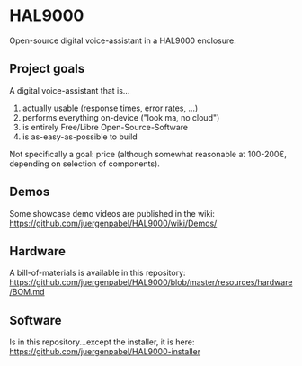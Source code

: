 # HAL9000
Open-source digital voice-assistant in a HAL9000 enclosure.

## Project goals
A digital voice-assistant that is...
1. actually usable (response times, error rates, ...)
2. performs everything on-device ("look ma, no cloud")
3. is entirely Free/Libre Open-Source-Software
4. is as-easy-as-possible to build

Not specifically a goal: price (although somewhat reasonable at 100-200€, depending on selection of components).

## Demos
Some showcase demo videos are published in the wiki: https://github.com/juergenpabel/HAL9000/wiki/Demos/

## Hardware
A bill-of-materials is available in this repository: https://github.com/juergenpabel/HAL9000/blob/master/resources/hardware/BOM.md

## Software
Is in this repository...except the installer, it is here: https://github.com/juergenpabel/HAL9000-installer
